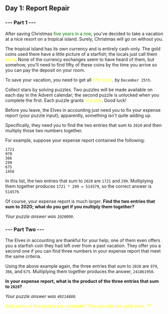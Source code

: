 ## Day 1: Report Repair


### --- Part 1 ---
After saving Christmas <span style="color:green">five years in a row</span>, you've decided to take a vacation at a nice resort on a tropical island. Surely, Christmas will go on without you.

The tropical island has its own currency and is entirely cash-only. The gold coins used there have a little picture of a starfish; the locals just call them <span style="color:yellow">stars</span>. None of the currency exchanges seem to have heard of them, but somehow, you'll need to find fifty of these coins by the time you arrive so you can pay the deposit on your room.

To save your vacation, you need to get all <span style="color:yellow">fifty stars</span>. by `December 25th`.

Collect stars by solving puzzles. Two puzzles will be made available on each day in the Advent calendar; the second puzzle is unlocked when you complete the first. Each puzzle grants <span style="color:yellow">one star</span>. Good luck!

Before you leave, the Elves in accounting just need you to fix your expense report (your puzzle input); apparently, something isn't quite adding up.

Specifically, they need you to find the two entries that sum to `2020` and then multiply those two numbers together.

For example, suppose your expense report contained the following:
```
1721
979
366
299
675
1456
```

In this list, the two entries that sum to `2020` are `1721` and `299`. Multiplying them together produces `1721 * 299 = 514579`, so the correct answer is `514579`.

Of course, your expense report is much larger. **Find the two entries that sum to 2020; what do you get if you multiply them together?**

*Your puzzle answer was `1020099`.*

### --- Part Two ---

The Elves in accounting are thankful for your help; one of them even offers you a starfish coin they had left over from a past vacation. They offer you a second one if you can find three numbers in your expense report that meet the same criteria.

Using the above example again, the three entries that sum to `2020` are `979`, `366`, and `675`. Multiplying them together produces the answer, `241861950`.

**In your expense report, what is the product of the three entries that sum to `2020`?**

*Your puzzle answer was `49214880`.*

<span style="color:yellow">Both parts of this puzzle are complete! They provide two gold stars: **</span>


